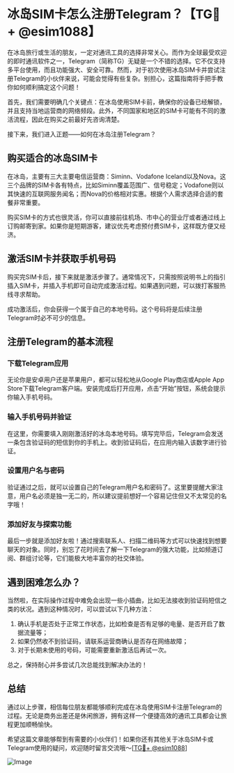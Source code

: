 # 冰岛SIM卡怎么注册Telegram？【TG💪+ @esim1088】

在冰岛旅行或生活的朋友，一定对通讯工具的选择非常关心。而作为全球最受欢迎的即时通讯软件之一，Telegram（简称TG）无疑是一个不错的选择。它不仅支持多平台使用，而且功能强大、安全可靠。然而，对于初次使用冰岛SIM卡并尝试注册Telegram的小伙伴来说，可能会觉得有些复杂。别担心，这篇指南将手把手教你如何顺利搞定这个问题！

首先，我们需要明确几个关键点：在冰岛使用SIM卡前，确保你的设备已经解锁，并且支持当地运营商的网络频段。此外，不同国家和地区的SIM卡可能有不同的激活流程，因此在购买之前最好先咨询清楚。

接下来，我们进入正题——如何在冰岛注册Telegram？

## 购买适合的冰岛SIM卡

在冰岛，主要有三大主要电信运营商：Siminn、Vodafone Iceland以及Nova。这三个品牌的SIM卡各有特点，比如Siminn覆盖范围广、信号稳定；Vodafone则以其快速的互联网服务闻名；而Nova的价格相对实惠。根据个人需求选择合适的套餐非常重要。

购买SIM卡的方式也很灵活，你可以直接前往机场、市中心的营业厅或者通过线上订购邮寄到家。如果你是短期游客，建议优先考虑预付费SIM卡，这样既方便又经济。

## 激活SIM卡并获取手机号码

购买完SIM卡后，接下来就是激活步骤了。通常情况下，只需按照说明书上的指引插入SIM卡，并插入手机即可自动完成激活过程。如果遇到问题，可以拨打客服热线寻求帮助。

成功激活后，你会获得一个属于自己的本地号码。这个号码将是后续注册Telegram时必不可少的信息。

## 注册Telegram的基本流程

### 下载Telegram应用

无论你是安卓用户还是苹果用户，都可以轻松地从Google Play商店或Apple App Store下载Telegram客户端。安装完成后打开应用，点击“开始”按钮，系统会提示你输入手机号码。

### 输入手机号码并验证

在这里，你需要填入刚刚激活好的冰岛本地号码。填写完毕后，Telegram会发送一条包含验证码的短信到你的手机上。收到验证码后，在应用内输入该数字进行验证。

### 设置用户名与密码

验证通过之后，就可以设置自己的Telegram用户名和密码了。这里要提醒大家注意，用户名必须是独一无二的，所以建议提前想好一个容易记住但又不太常见的名字哦！

### 添加好友与探索功能

最后一步就是添加好友啦！通过搜索联系人、扫描二维码等方式可以快速找到想要聊天的对象。同时，别忘了花时间去了解一下Telegram的强大功能，比如频道订阅、群组讨论等，它们能极大地丰富你的社交体验。

## 遇到困难怎么办？

当然啦，在实际操作过程中难免会出现一些小插曲，比如无法接收到验证码短信之类的状况。遇到这种情况时，可以尝试以下几种方法：

1. 确认手机是否处于正常工作状态，比如检查是否有足够的电量、是否开启了数据流量等；
2. 如果仍然收不到验证码，请联系运营商确认是否存在网络故障；
3. 对于长期未使用的号码，可能需要重新激活后再试一次。

总之，保持耐心并多尝试几次总能找到解决办法的！

## 总结

通过以上步骤，相信每位朋友都能够顺利完成在冰岛使用SIM卡注册Telegram的过程。无论是商务出差还是休闲旅游，拥有这样一个便捷高效的通讯工具都会让旅程更加顺畅愉快。

希望这篇文章能够帮到有需要的小伙伴们！如果你还有其他关于冰岛SIM卡或Telegram使用的疑问，欢迎随时留言交流哦～[[TG💪+ @esim1088](https://t.me/s/esim1088)]

![Image](https://i.postimg.cc/4NQfJmqS/Snipaste-2025-05-13-00-14-12.png)